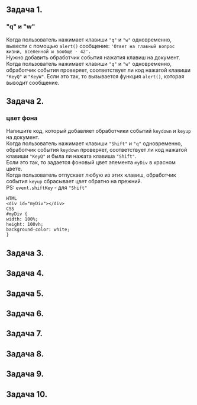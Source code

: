 ## Задача 1.   
### "q" и "w"  
Когда пользователь нажимает клавиши `"q"` и `"w"` одновременно, вывести с помощью `alert()` сообщение: `'Ответ на главный вопрос жизни, вселенной и вообще - 42'.`    
Нужно добавить обработчик события нажатия клавиш на документ. Когда пользователь нажимает клавиши `"q"` и `"w"` одновременно, обработчик события проверяет, соответствует ли код нажатой клавиши `"KeyQ"` и `"KeyW"`. Если это так, то вызывается функция `alert()`, которая выводит сообщение.  

## Задача 2.   
### цвет фона  
Напишите код, который добавляет обработчики событий `keydown` и `keyup` на документ.   
Когда пользователь нажимает клавиши `"Shift"` и `"q"` одновременно, обработчик события `keydown` проверяет, соответствует ли код нажатой клавиши `"KeyQ"` и была ли нажата клавиша `"Shift"`.  
Если это так, то задается фоновый цвет элемента `myDiv` в красном цвете.  
Когда пользователь отпускает любую из этих клавиш, обработчик события `keyup` сбрасывает цвет обратно на прежний.  
PS: `event.shiftKey` - для `"Shift"`  

`HTML`  
`<div id="myDiv"></div>`  
`CSS`  
`#myDiv {`  
  `width: 100%;`  
  `height: 100vh;`  
  `background-color: white;`  
`}`  

## Задача 3.   
### 

## Задача 4.   
### 

## Задача 5.   
### 

## Задача 6.   
### 

## Задача 7.   
### 

## Задача 8.   
### 

## Задача 9.   
### 

## Задача 10.   
### 
